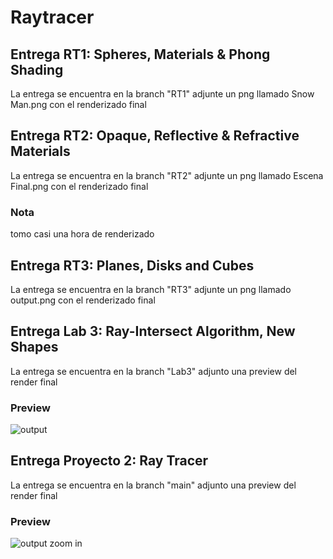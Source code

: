 # Raytracer

## Entrega RT1: Spheres, Materials & Phong Shading
La entrega se encuentra en la branch "RT1" 
adjunte un png llamado Snow Man.png con el renderizado final

## Entrega RT2: Opaque, Reflective & Refractive Materials
La entrega se encuentra en la branch "RT2" 
adjunte un png llamado Escena Final.png con el renderizado final
### Nota
tomo casi una hora de renderizado

## Entrega RT3: Planes, Disks and Cubes
La entrega se encuentra en la branch "RT3"
adjunte un png llamado output.png con el renderizado final

## Entrega Lab 3: Ray-Intersect Algorithm, New Shapes
La entrega se encuentra en la branch "Lab3"
adjunto una preview del render final

### Preview
![output](https://github.com/LeivaDiego/Python-Raytracer/assets/110699607/33770019-5415-4e38-a696-1c0b27011169)

## Entrega Proyecto 2: Ray Tracer
La entrega se encuentra en la branch "main"
adjunto una preview del render final

### Preview
![output zoom in](https://github.com/LeivaDiego/Python-Raytracer/assets/110699607/3ef7defd-aa52-471d-aac1-2ff3ae321c75)
